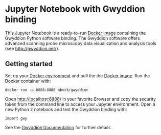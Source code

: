 # Jupyter Notebook with Gwyddion binding
This Jupyter Notebook is a ready-to-run [Docker image](https://hub.docker.com/r/nbock/gwyddion) containing the Gwyddion Python software binding. The Gwyddion software offers advanced scanning probe microscopy data visualization and analysis tools (see http://gwyddion.net/).


## Getting started
Set up your [Docker environment](https://docs.docker.com/get-started/) and pull the the [Docker image](https://hub.docker.com/r/nbock/gwyddion). Run the Docker container with:

    docker run -p 8888:8888 nbock/gwyddion

Open <http://localhost:8888/> in your favorite Browser and copy the security token from the command line to access your Jupyter environment. Open a new Python 2 notebook and test the Gwyddion binding with:

    import gwy

See the [Gwyddion Documentation](http://gwyddion.net/documentation/head/pygwy/) for further details.
